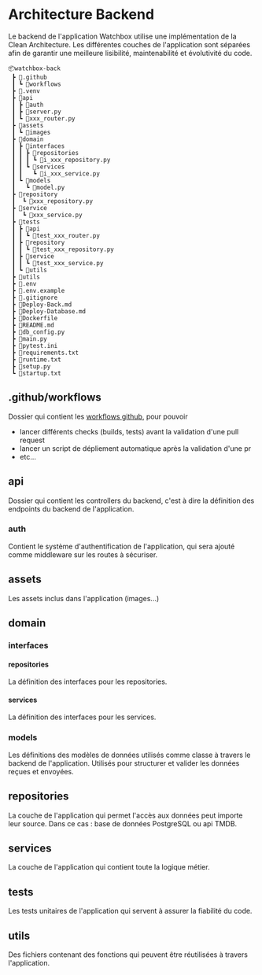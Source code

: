 # Architecture Backend

Le backend de l'application Watchbox utilise une implémentation de la Clean Architecture. Les différentes couches de l'application sont séparées afin de garantir une meilleure lisibilité, maintenabilité et évolutivité du code.


```
📦watchbox-back
 ┣ 📂.github
 ┃ ┗ 📂workflows
 ┣ 📂.venv
 ┣ 📂api
 ┃ ┣ 📂auth
 ┃ ┣ 📜server.py
 ┃ ┗ 📜xxx_router.py
 ┣ 📂assets
 ┃ ┗ 📂images
 ┣ 📂domain
 ┃ ┣ 📂interfaces
 ┃ ┃ ┣ 📂repositories
 ┃ ┃ ┃ ┗ 📜i_xxx_repository.py
 ┃ ┃ ┗ 📂services
 ┃ ┃   ┗ 📜i_xxx_service.py
 ┃ ┗ 📂models
 ┃   ┗ 📜model.py
 ┣ 📂repository
 ┃  ┗ 📜xxx_repository.py
 ┣ 📂service
 ┃  ┗ 📜xxx_service.py
 ┣ 📂tests
 ┃ ┣ 📂api
 ┃ ┃ ┗ 📜test_xxx_router.py
 ┃ ┣ 📂repository
 ┃ ┃ ┗ 📜test_xxx_repository.py
 ┃ ┣ 📂service
 ┃ ┃ ┗ 📜test_xxx_service.py
 ┃ ┗ 📂utils
 ┣ 📂utils
 ┣ 📜.env
 ┣ 📜.env.example
 ┣ 📜.gitignore
 ┣ 📜Deploy-Back.md
 ┣ 📜Deploy-Database.md
 ┣ 📜Dockerfile
 ┣ 📜README.md
 ┣ 📜db_config.py
 ┣ 📜main.py
 ┣ 📜pytest.ini
 ┣ 📜requirements.txt
 ┣ 📜runtime.txt
 ┣ 📜setup.py
 ┗ 📜startup.txt
 ```

## .github/workflows

Dossier qui contient les [workflows github](https://docs.github.com/fr/actions/writing-workflows), pour pouvoir
- lancer différents checks (builds, tests) avant la validation d'une pull request
- lancer un script de dépliement automatique après la validation d'une pr
- etc...

## api

Dossier qui contient les controllers du backend, c'est à dire la définition des endpoints du backend de l'application.

### auth

Contient le système d'authentification de l'application, qui sera ajouté comme middleware sur les routes à sécuriser.

## assets

Les assets inclus dans l'application (images...)

## domain

### interfaces

#### repositories

La définition des interfaces pour les repositories.

#### services

La définition des interfaces pour les services.

### models

Les définitions des modèles de données utilisés comme classe à travers le backend de l'application. Utilisés pour structurer et valider les données reçues et envoyées.

## repositories

La couche de l'application qui permet l'accès aux données peut importe leur source. Dans ce cas : base de données PostgreSQL ou api TMDB.
    
## services

La couche de l'application qui contient toute la logique métier.

## tests

Les tests unitaires de l'application qui servent à assurer la fiabilité du code.

## utils

Des fichiers contenant des fonctions qui peuvent être réutilisées à travers l'application.
